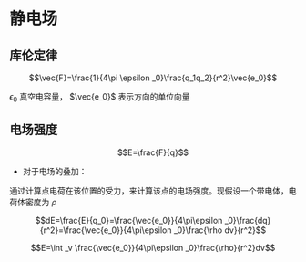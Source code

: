 <head>
  <script src="https://cdn.mathjax.org/mathjax/latest/MathJax.js?config=TeX-AMS-MML_HTMLorMML" type="text/javascript"></script>
  <script type="text/x-mathjax-config">
    MathJax.Hub.Config({
      tex2jax: {
      skipTags: ['script', 'noscript', 'style', 'textarea', 'pre'],
      inlineMath: [['$','$']]
      }
    });
  </script>
</head>

# 静电场

## 库伦定律

$$\vec{F}=\frac{1}{4\pi \epsilon _0}\frac{q_1q_2}{r^2}\vec{e_0}$$

$\epsilon _0$ 真空电容量， $\vec{e_0}$ 表示方向的单位向量

## 电场强度

$$E=\frac{F}{q}$$

- 对于电场的叠加：

通过计算点电荷在该位置的受力，来计算该点的电场强度。现假设一个带电体，电荷体密度为 $\rho$

$$dE=\frac{E}{q_0}=\frac{\vec{e_0}}{4\pi\epsilon _0}\frac{dq}{r^2}=\frac{\vec{e_0}}{4\pi\epsilon _0}\frac{\rho dv}{r^2}$$

$$E=\int _v \frac{\vec{e_0}}{4\pi\epsilon _0}\frac{\rho}{r^2}dv$$